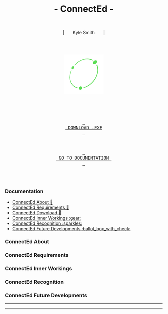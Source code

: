 <div align = center>

# - ConnectEd -

<br>

<p>
  | &nbsp &nbsp &nbsp Kyle Smith &nbsp &nbsp &nbsp |
</p>

<br>
<br>


<a name="connected-download"></a>
<img src="./connectEd/src/assets/icons/connected-frame-logo.svg" alt="ConnectEd" height="25%" width="25%">

<br>
<br>
<br>

[<kbd> <br> DOWNLOAD .EXE <br> </kbd>][KBD]

<br>

[<kbd> <br> GO TO DOCUMENTATION <br> </kbd>][GOTO]

</div>

<br>
<br>

<!--------------------------------- Documentation Table ------------------------------------------->

<a name="documentation"></a>
### Documentation
<ul>
  <li><a href="#connected-about">ConnectEd About 📜</a></li>
  <li><a href="#connected-requirements">ConnectEd Requirements 📑</a></li>
  <li><a href="#connected-download">ConnectEd Download 🔧</a></li>
  <li><a href="#connected-inner-workings">ConnectEd Inner Workings :gear:</a></li>
  <li><a href="#connected-recognition">ConnectEd Recognition :sparkles:</a></li>
  <li><a href="#connected-future-developments">ConnectEd Future Developments :ballot_box_with_check:</a></li>
</ul>

<!--------------------------------- ConnectEd About ------------------------------------------->

<a name="connected-abbout"></a>
### ConnectEd About

<!--------------------------------- ConnectEd Requirements ------------------------------------------->

<a name="connected-requirements"></a>
### ConnectEd Requirements

<!--------------------------------- ConnectEd Inner Workings ------------------------------------------->

<a name="connected-inner-workings"></a>
### ConnectEd Inner Workings

<!--------------------------------- ConnectEd Recognition ------------------------------------------->

<a name="connected-recognition"></a>
### ConnectEd Recognition

<!--------------------------------- ConnectEd Future Developments ------------------------------------------->

<a name="connected-future-developments"></a>
### ConnectEd Future Developments

<hr>
<hr>

<!--------------------------------- Variables ------------------------------------------->

[KBD]: http://example.com/
[GOTO]: #documentation
